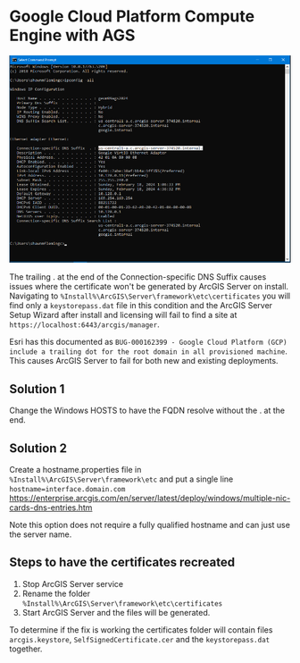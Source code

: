 # Google Cloud Platform Compute Engine with AGS

![DNS Problem](https://raw.githubusercontent.com/shawnmflemingc/faq/92182c3c88daa7d0b0ebc75e2a1b75cd7344a64a/ShowingGCPProblem.PNG "Showing DNS problem")

The trailing . at the end of the Connection-specific DNS Suffix causes issues where the certificate won't be generated by ArcGIS Server on install. Navigating to `%Install%\ArcGIS\Server\framework\etc\certificates` you will find only a `keystorepass.dat` file in this condition and the ArcGIS Server Setup Wizard after install and licensing will fail to find a site at `https://localhost:6443/arcgis/manager`. 

Esri has this documented as `BUG-000162399 - Google Cloud Platform (GCP) include a trailing dot for the root domain in all provisioned machine`. This causes ArcGIS Server to fail for both new and existing deployments.

## Solution 1

Change the Windows HOSTS to have the FQDN resolve without the . at the end. 

## Solution 2

Create a hostname.properties file in `%Install%\ArcGIS\Server\framework\etc` and put a single line `hostname=interface.domain.com`
https://enterprise.arcgis.com/en/server/latest/deploy/windows/multiple-nic-cards-dns-entries.htm

Note this option does not require a fully qualified hostname and can just use the server name.

## Steps to have the certificates recreated

1. Stop ArcGIS Server service
2. Rename the folder `%Install%\ArcGIS\Server\framework\etc\certificates`
3. Start ArcGIS Server and the files will be generated.

To determine if the fix is working the certificates folder will contain files `arcgis.keystore`, `SelfSignedCertificate.cer` and the `keystorepass.dat` together. 
